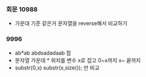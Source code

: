 ### 회문 10988
- 가운대 기준 같은거 문자열을 reverse해서 비교하기

### 9996
- ab*ab abdsadadaab 참
- 문자열 가운데 * 위치를 변수 x로 잡고 0~x까지 x~ 끝까지
- substr(0,x) substr(x,size()); 만 비교